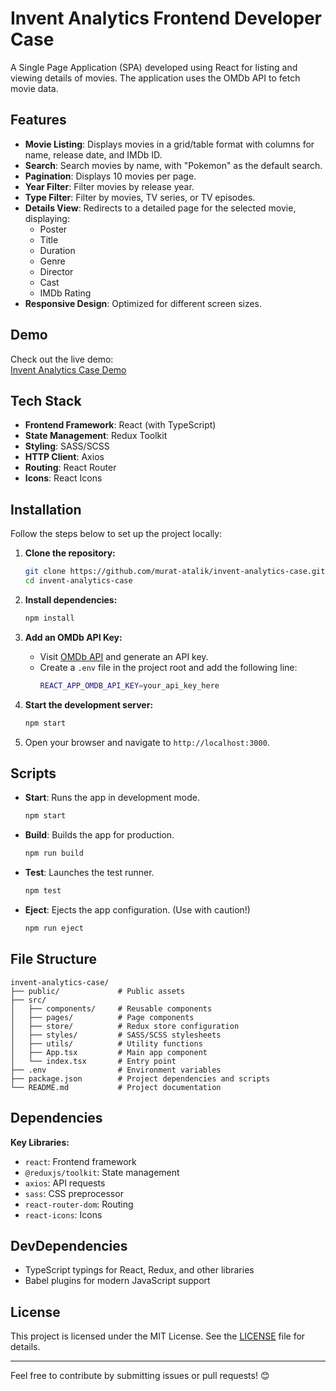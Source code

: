 # Invent Analytics Frontend Developer Case

A Single Page Application (SPA) developed using React for listing and viewing details of movies. The application uses the OMDb API to fetch movie data.

## Features

- **Movie Listing**: Displays movies in a grid/table format with columns for name, release date, and IMDb ID.
- **Search**: Search movies by name, with "Pokemon" as the default search.
- **Pagination**: Displays 10 movies per page.
- **Year Filter**: Filter movies by release year.
- **Type Filter**: Filter by movies, TV series, or TV episodes.
- **Details View**: Redirects to a detailed page for the selected movie, displaying:
  - Poster
  - Title
  - Duration
  - Genre
  - Director
  - Cast
  - IMDb Rating
- **Responsive Design**: Optimized for different screen sizes.

## Demo

Check out the live demo:  
[Invent Analytics Case Demo](https://invent-analytics-case-git-main-muratataliks-projects.vercel.app)

## Tech Stack

- **Frontend Framework**: React (with TypeScript)
- **State Management**: Redux Toolkit
- **Styling**: SASS/SCSS
- **HTTP Client**: Axios
- **Routing**: React Router
- **Icons**: React Icons

## Installation

Follow the steps below to set up the project locally:

1. **Clone the repository:**

   ```bash
   git clone https://github.com/murat-atalik/invent-analytics-case.git
   cd invent-analytics-case
   ```

2. **Install dependencies:**

   ```bash
   npm install
   ```

3. **Add an OMDb API Key:**

   - Visit [OMDb API](https://www.omdbapi.com/apikey.aspx) and generate an API key.
   - Create a `.env` file in the project root and add the following line:
     ```bash
     REACT_APP_OMDB_API_KEY=your_api_key_here
     ```

4. **Start the development server:**

   ```bash
   npm start
   ```

5. Open your browser and navigate to `http://localhost:3000`.

## Scripts

- **Start**: Runs the app in development mode.
  ```bash
  npm start
  ```
- **Build**: Builds the app for production.
  ```bash
  npm run build
  ```
- **Test**: Launches the test runner.
  ```bash
  npm test
  ```
- **Eject**: Ejects the app configuration. (Use with caution!)
  ```bash
  npm run eject
  ```

## File Structure

```
invent-analytics-case/
├── public/             # Public assets
├── src/
│   ├── components/     # Reusable components
│   ├── pages/          # Page components
│   ├── store/          # Redux store configuration
│   ├── styles/         # SASS/SCSS stylesheets
│   ├── utils/          # Utility functions
│   ├── App.tsx         # Main app component
│   └── index.tsx       # Entry point
├── .env                # Environment variables
├── package.json        # Project dependencies and scripts
└── README.md           # Project documentation
```

## Dependencies

**Key Libraries:**

- `react`: Frontend framework
- `@reduxjs/toolkit`: State management
- `axios`: API requests
- `sass`: CSS preprocessor
- `react-router-dom`: Routing
- `react-icons`: Icons

## DevDependencies

- TypeScript typings for React, Redux, and other libraries
- Babel plugins for modern JavaScript support

## License

This project is licensed under the MIT License. See the [LICENSE](LICENSE) file for details.

---

Feel free to contribute by submitting issues or pull requests! 😊
